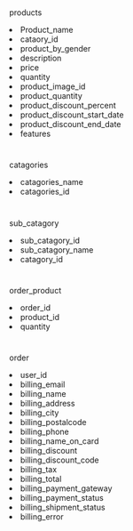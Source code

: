 #
products
<li>Product_name</li>
<li>cataory_id</li>
<li>product_by_gender</li>
<li>description</li>
<li>price</li>
<li>quantity</li>
<li>product_image_id</li>
<li>product_quantity</li>
<li>product_discount_percent</li>
<li>product_discount_start_date</li>
<li>product_discount_end_date</li>
<li>features</li>

#
#

catagories
   <li>catagories_name</li>
   <li>catagories_id</li>


#
 
 sub_catagory
 <li>sub_catagory_id</li>
 <li>sub_catagory_name</li>
 <li>catagory_id</li>



#

order_product
   <li>order_id</li>
   <li>product_id</li>
   <li>quantity </li> 

#
order
   <li>user_id</li>
   <li>billing_email</li>
   <li>billing_name</li>
   <li>billing_address</li>
   <li>billing_city</li> 
   <li>billing_postalcode</li>
   <li>billing_phone</li>
   <li>billing_name_on_card</li>
   <li>billing_discount</li>
   <li>billing_discount_code</li>
   <li>billing_tax</li>
   <li>billing_total</li>
   <li>billing_payment_gateway</li>
   <li>billing_payment_status</li> 
   <li>billing_shipment_status</li> 
   <li>billing_error</li> 
